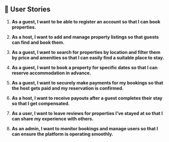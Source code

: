 ## 🧾 User Stories

1. **As a guest, I want to be able to register an account so that I can book properties.**

2. **As a host, I want to add and manage property listings so that guests can find and book them.**

3. **As a guest, I want to search for properties by location and filter them by price and amenities so that I can easily find a suitable place to stay.**

4. **As a guest, I want to book a property for specific dates so that I can reserve accommodation in advance.**

5. **As a guest, I want to securely make payments for my bookings so that the host gets paid and my reservation is confirmed.**

6. **As a host, I want to receive payouts after a guest completes their stay so that I get compensated.**

7. **As a user, I want to leave reviews for properties I’ve stayed at so that I can share my experience with others.**

8. **As an admin, I want to monitor bookings and manage users so that I can ensure the platform is operating smoothly.**
